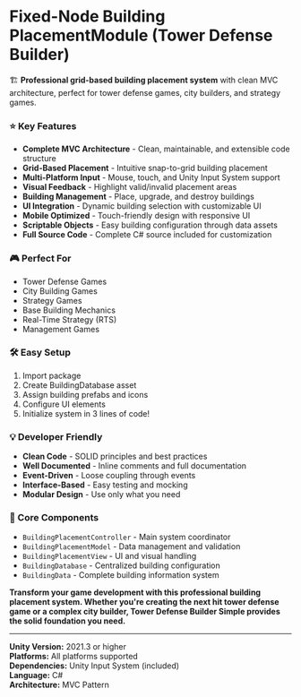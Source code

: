 # Fixed-Node Building PlacementModule (Tower Defense Builder)

🏗️ **Professional grid-based building placement system** with clean MVC architecture, perfect for tower defense games, city builders, and strategy games.

### ⭐ Key Features
- **Complete MVC Architecture** - Clean, maintainable, and extensible code structure
- **Grid-Based Placement** - Intuitive snap-to-grid building placement
- **Multi-Platform Input** - Mouse, touch, and Unity Input System support
- **Visual Feedback** - Highlight valid/invalid placement areas
- **Building Management** - Place, upgrade, and destroy buildings
- **UI Integration** - Dynamic building selection with customizable UI
- **Mobile Optimized** - Touch-friendly design with responsive UI
- **Scriptable Objects** - Easy building configuration through data assets
- **Full Source Code** - Complete C# source included for customization

### 🎮 Perfect For
- Tower Defense Games
- City Building Games  
- Strategy Games
- Base Building Mechanics
- Real-Time Strategy (RTS)
- Management Games

### 🛠️ Easy Setup
1. Import package
2. Create BuildingDatabase asset
3. Assign building prefabs and icons
4. Configure UI elements
5. Initialize system in 3 lines of code!

### 💡 Developer Friendly
- **Clean Code** - SOLID principles and best practices
- **Well Documented** - Inline comments and full documentation
- **Event-Driven** - Loose coupling through events
- **Interface-Based** - Easy testing and mocking
- **Modular Design** - Use only what you need

### 🎯 Core Components
- `BuildingPlacementController` - Main system coordinator
- `BuildingPlacementModel` - Data management and validation  
- `BuildingPlacementView` - UI and visual handling
- `BuildingDatabase` - Centralized building configuration
- `BuildingData` - Complete building information system

**Transform your game development with this professional building placement system. Whether you're creating the next hit tower defense game or a complex city builder, Tower Defense Builder Simple provides the solid foundation you need.**

---

**Unity Version:** 2021.3 or higher  
**Platforms:** All platforms supported  
**Dependencies:** Unity Input System (included)  
**Language:** C#  
**Architecture:** MVC Pattern
